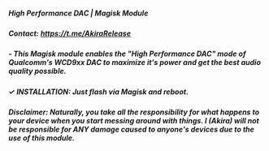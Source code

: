 ##### High Performance DAC | Magisk Module

##### Contact: https://t.me/AkiraRelease

##### - This Magisk module enables the "High Performance DAC" mode of Qualcomm's WCD9xx DAC to maximize it's power and get the best audio quality possible.

##### ✓ INSTALLATION: Just flash via Magisk and reboot.

##### Disclaimer: Naturally, you take all the responsibility for what happens to your device when you start messing around with things. I (Akira) will not be responsible for ANY damage caused to anyone's devices due to the use of this module.
